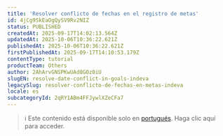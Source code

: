 ```yaml
---
title: 'Resolver conflicto de fechas en el registro de metas'
id: 4jCg9SkEaOgQySV9Rv2NIZ
status: PUBLISHED
createdAt: 2025-09-17T14:02:13.564Z
updatedAt: 2025-10-06T10:36:22.621Z
publishedAt: 2025-10-06T10:36:22.621Z
firstPublishedAt: 2025-09-17T14:10:53.179Z
contentType: tutorial
productTeam: Others
author: 2AhArvGNSPKwUAd8GOz0iU
slugEN: resolve-date-conflict-in-goals-indeva
legacySlug: resolver-conflicto-de-fechas-en-metas-indeva
locale: es
subcategoryId: 2qRY1ABm4FFJywlXZeCFa7
---
```


> ℹ️ Este contenido está disponible solo en [portugués](/pt/tutorial/resolver-conflito-de-datas-em-metas--4jCg9SkEaOgQySV9Rv2NIZ). Haga clic aquí para acceder.
